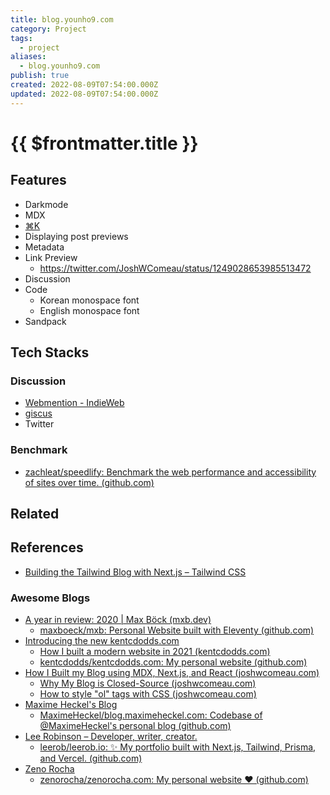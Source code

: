 ```yaml
---
title: blog.younho9.com
category: Project
tags:
  - project
aliases:
  - blog.younho9.com
publish: true
created: 2022-08-09T07:54:00.000Z
updated: 2022-08-09T07:54:00.000Z
---
```


# {{ $frontmatter.title }}

## Features

- Darkmode
- MDX
- [⌘K](https://github.com/pacocoursey/cmdk)
- Displaying post previews
- Metadata
- Link Preview
  - https://twitter.com/JoshWComeau/status/1249028653985513472
- Discussion
- Code
  - Korean monospace font
  - English monospace font
- Sandpack

## Tech Stacks

### Discussion

- [Webmention - IndieWeb](https://indieweb.org/Webmention)
- [giscus](https://giscus.app/ko)
- Twitter

### Benchmark

- [zachleat/speedlify: Benchmark the web performance and accessibility of sites over time. (github.com)](https://github.com/zachleat/speedlify/)

## Related

## References

- [Building the Tailwind Blog with Next.js – Tailwind CSS](https://tailwindcss.com/blog/building-the-tailwind-blog)

### Awesome Blogs

- [A year in review: 2020 | Max Böck (mxb.dev)](https://mxb.dev/blog/year-in-review-2020/)
  - [maxboeck/mxb: Personal Website built with Eleventy (github.com)](https://github.com/maxboeck/mxb)
- [Introducing the new kentcdodds.com](https://kentcdodds.com/blog/introducing-the-new-kentcdodds.com)
  - [How I built a modern website in 2021 (kentcdodds.com)](https://kentcdodds.com/blog/how-i-built-a-modern-website-in-2021)
  - [kentcdodds/kentcdodds.com: My personal website (github.com)](https://github.com/kentcdodds/kentcdodds.com)
- [How I Built my Blog using MDX, Next.js, and React (joshwcomeau.com)](https://www.joshwcomeau.com/blog/how-i-built-my-blog/)
  - [Why My Blog is Closed-Source (joshwcomeau.com)](https://www.joshwcomeau.com/blog/why-my-blog-is-closed-source/)
  - [How to style "ol" tags with CSS (joshwcomeau.com)](https://www.joshwcomeau.com/css/styling-ordered-lists-with-css-counters/)
- [Maxime Heckel's Blog](https://blog.maximeheckel.com/)
  - [MaximeHeckel/blog.maximeheckel.com: Codebase of @MaximeHeckel's personal blog (github.com)](https://github.com/MaximeHeckel/blog.maximeheckel.com)
- [Lee Robinson – Developer, writer, creator.](https://leerob.io/)
  - [leerob/leerob.io: ✨ My portfolio built with Next.js, Tailwind, Prisma, and Vercel. (github.com)](https://github.com/leerob/leerob.io)
- [Zeno Rocha](https://zenorocha.com/)
  - [zenorocha/zenorocha.com: My personal website ❤️ (github.com)](https://github.com/zenorocha/zenorocha.com)
